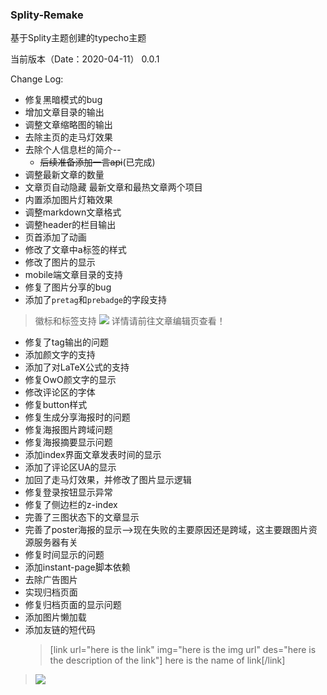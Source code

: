 ### Splity-Remake

基于Splity主题创建的typecho主题

当前版本（Date：2020-04-11） 0.0.1

Change Log: 

- 修复黑暗模式的bug
- 增加文章目录的输出
- 调整文章缩略图的输出
- 去除主页的走马灯效果
- 去除个人信息栏的简介-- 
    - ~~后续准备添加一言api~~(已完成)
- 调整最新文章的数量
- 文章页自动隐藏 最新文章和最热文章两个项目
- 内置添加图片灯箱效果
- 调整markdown文章格式
- 调整header的栏目输出
- 页首添加了动画
- 修改了文章中a标签的样式
- 修改了图片的显示
- mobile端文章目录的支持
- 修复了图片分享的bug
- 添加了`pretag`和`prebadge`的字段支持

> 徽标和标签支持
> <img src="https://img.tanknee.cn/blogpicbed/2020/04/2020041177f60cc42daeb.png"/>
> 详情请前往文章编辑页查看！

- 修复了tag输出的问题
- 添加颜文字的支持
- 添加了对LaTeX公式的支持
- 修复OwO颜文字的显示
- 修改评论区的字体
- 修复button样式
- 修复生成分享海报时的问题
 - 修复海报图片跨域问题
 - 修复海报摘要显示问题
- 添加index界面文章发表时间的显示
- 添加了评论区UA的显示
- 加回了走马灯效果，并修改了图片显示逻辑
- 修复登录按钮显示异常
- 修复了侧边栏的z-index
- 完善了三图状态下的文章显示
- 完善了poster海报的显示-->现在失败的主要原因还是跨域，这主要跟图片资源服务器有关
- 修复时间显示的问题
- 添加instant-page脚本依赖
- 去除广告图片
- 实现归档页面
- 修复归档页面的显示问题
- 添加图片懒加载
- 添加友链的短代码
    > [link url="here is the link" img="here is the img url" des="here is the description of the link"] here is the name of link[/link]

> <img src="https://img.tanknee.cn/blogpicbed/2020/04/202004217bcc85c4cc1f9.png"/>

